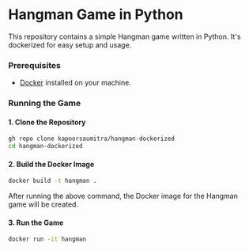 # Hangman Game in Python

This repository contains a simple Hangman game written in Python. It's dockerized for easy setup and usage.

### Prerequisites
- [Docker](https://www.docker.com/) installed on your machine.

### Running the Game

#### 1. Clone the Repository
```bash
gh repo clone kapoorsaumitra/hangman-dockerized
cd hangman-dockerized
```

#### 2. Build the Docker Image
```bash
docker build -t hangman .
```

After running the above command, the Docker image for the Hangman game will be created.

#### 3. Run the Game
```bash
docker run -it hangman
```
